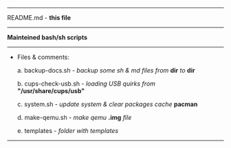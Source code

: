 ***
README.md - **this file**
***
**Mainteined bash/sh scripts**
***

+ Files & comments:

  a. backup-docs.sh - *backup some sh & md files from* **dir** *to* **dir**

  b. cups-check-usb.sh - *loading USB quirks from* **"/usr/share/cups/usb"**

  c. system.sh - *update system & clear packages cache* **pacman**

  d. make-qemu.sh - *make qemu* **.img** *file*

  e. templates - *folder with templates*

***

